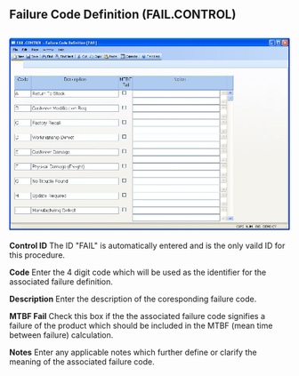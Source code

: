 ##  Failure Code Definition (FAIL.CONTROL)

<PageHeader />

##

![](./FAIL-CONTROL-1.jpg)

**Control ID** The ID "FAIL" is automatically entered and is the only vaild ID
for this procedure.  
  
**Code** Enter the 4 digit code which will be used as the identifier for the
associated failure definition.  
  
**Description** Enter the description of the coresponding failure code.  
  
**MTBF Fail** Check this box if the the associated failure code signifies a
failure of the product which should be included in the MTBF (mean time between
failure) calculation.  
  
**Notes** Enter any applicable notes which further define or clarify the
meaning of the associated failure code.  
  
  
<badge text= "Version 8.10.57" vertical="middle" />

<PageFooter />